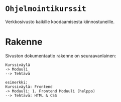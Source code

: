 # `Ohjelmointikurssit`
Verkkosivusto kaikille koodaamisesta kiinnostuneille.

# Rakenne
Sivuston dokumentaatio rakenne on seuraavanlainen:
```comment
Kurssiväylä
-> Moduuli
--> Tehtävä

esimerkki:
Kurssiväylä: Frontend 
-> Moduuli: 1. Frontend Moduuli (helppo)
--> Tehtävä: HTML & CSS
```
